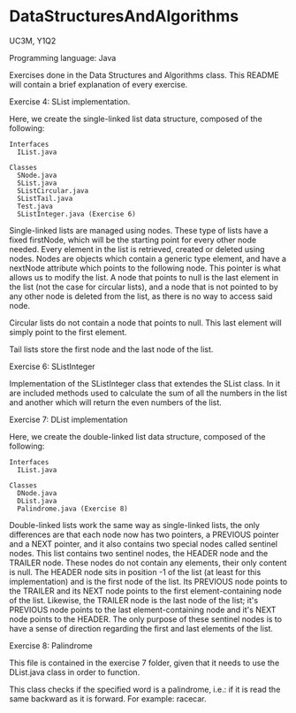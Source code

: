 # DataStructuresAndAlgorithms
UC3M, Y1Q2

Programming language: Java

Exercises done in the Data Structures and Algorithms class. This README will contain a brief explanation of every exercise.



Exercise 4: SList implementation.

  Here, we create the single-linked list data structure, composed of the following:
    
    Interfaces
      IList.java
      
    Classes
      SNode.java
      SList.java
      SListCircular.java
      SListTail.java
      Test.java
      SListInteger.java (Exercise 6)
      
  Single-linked lists are managed using nodes. These type of lists have a fixed firstNode, which will be the starting point for every other node needed. Every element in the list is retrieved, created or deleted using nodes. Nodes are objects which contain a generic type element, and have a nextNode attribute which points to the following node. This pointer is what allows us to modify the list. A node that points to null is the last element in the list (not the case for circular lists), and a node that is not pointed to by any other node is deleted from the list, as there is no way to access said node. 
  
  Circular lists do not contain a node that points to null. This last element will simply point to the first element.
  
  Tail lists store the first node and the last node of the list.



Exercise 6: SListInteger 

  Implementation of the SListInteger class that extendes the SList class. In it are included methods used to calculate the sum of all the numbers in the list and another which will return the even numbers of the list.



Exercise 7: DList implementation
  
  Here, we create the double-linked list data structure, composed of the following:
  
    Interfaces
      IList.java
      
    Classes
      DNode.java
      DList.java
      Palindrome.java (Exercise 8)
      
  Double-linked lists work the same way as single-linked lists, the only differences are that each node now has two pointers, a PREVIOUS pointer and a NEXT pointer, and it also contains two special nodes called sentinel nodes.
  This list contains two sentinel nodes, the HEADER node and the TRAILER node. These nodes do not contain any elements, their only content is null. The HEADER node sits in position -1 of the list (at least for this implementation) and is the first node of the list. Its PREVIOUS node points to the TRAILER and its NEXT node points to the first element-containing node of the list. Likewise, the TRAILER node is the last node of the list; it's PREVIOUS node points to the last element-containing node and it's NEXT node points to the HEADER.
  The only purpose of these sentinel nodes is to have a sense of direction regarding the first and last elements of the list.



Exercise 8: Palindrome

  This file is contained in the exercise 7 folder, given that it needs to use the DList.java class in order to function.
  
  This class checks if the specified word is a palindrome, i.e.: if it is read the same backward as it is forward. For example: racecar.
  
